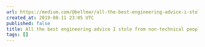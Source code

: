 ```yaml
---
url: https://medium.com/@bellmar/all-the-best-engineering-advice-i-stole-from-non-technical-people-eb7f90ca2f5f
created_at: 2019-08-11 23:05 UTC
published: false
title: All the best engineering advice I stole from non-technical people
tags: []
---
```



